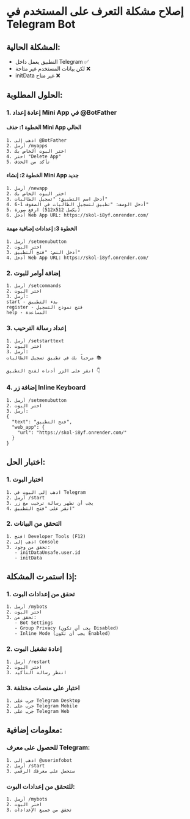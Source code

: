 # إصلاح مشكلة التعرف على المستخدم في Telegram Bot

## المشكلة الحالية:
- التطبيق يعمل داخل Telegram ✅
- لكن بيانات المستخدم غير متاحة ❌
- initData غير متاح ❌

## الحلول المطلوبة:

### 1. إعادة إعداد Mini App في @BotFather

#### الخطوة 1: حذف Mini App الحالي
```
1. اذهب إلى @BotFather
2. أرسل /myapps
3. اختر البوت الخاص بك
4. اختر "Delete App"
5. تأكد من الحذف
```

#### الخطوة 2: إنشاء Mini App جديد
```
1. أرسل /newapp
2. اختر البوت الخاص بك
3. أدخل اسم التطبيق: "تسجيل الطالبات"
4. أدخل الوصف: "تطبيق لتسجيل الطالبات في الصفوف 1-6"
5. ارفع صورة (512x512 بكسل)
6. أدخل Web App URL: https://skol-i8yf.onrender.com/
```

#### الخطوة 3: إعدادات إضافية مهمة
```
1. أرسل /setmenubutton
2. اختر البوت
3. أدخل النص: "فتح التطبيق"
4. أدخل Web App URL: https://skol-i8yf.onrender.com/
```

### 2. إضافة أوامر للبوت
```
1. أرسل /setcommands
2. اختر البوت
3. أرسل:
start - بدء التطبيق
register - فتح نموذج التسجيل
help - المساعدة
```

### 3. إعداد رسالة الترحيب
```
1. أرسل /setstarttext
2. اختر البوت
3. أرسل:
مرحباً بك في تطبيق تسجيل الطالبات 📚

انقر على الزر أدناه لفتح التطبيق 👇
```

### 4. إضافة زر Inline Keyboard
```
1. أرسل /setmenubutton
2. اختر البوت
3. أرسل:
{
  "text": "فتح التطبيق",
  "web_app": {
    "url": "https://skol-i8yf.onrender.com/"
  }
}
```

## اختبار الحل:

### 1. اختبار البوت
```
1. اذهب إلى البوت في Telegram
2. أرسل /start
3. يجب أن تظهر رسالة ترحيب مع زر
4. انقر على "فتح التطبيق"
```

### 2. التحقق من البيانات
```
1. افتح Developer Tools (F12)
2. اذهب إلى Console
3. تحقق من وجود:
   - initDataUnsafe.user.id
   - initData
```

## إذا استمرت المشكلة:

### 1. تحقق من إعدادات البوت
```
1. أرسل /mybots
2. اختر البوت
3. تحقق من:
   - Bot Settings
   - Group Privacy (يجب أن تكون Disabled)
   - Inline Mode (يجب أن تكون Enabled)
```

### 2. إعادة تشغيل البوت
```
1. أرسل /restart
2. اختر البوت
3. انتظر رسالة التأكيد
```

### 3. اختبار على منصات مختلفة
```
1. جرب على Telegram Desktop
2. جرب على Telegram Mobile
3. جرب على Telegram Web
```

## معلومات إضافية:

### للحصول على معرف Telegram:
```
1. اذهب إلى @userinfobot
2. أرسل /start
3. ستحصل على معرفك الرقمي
```

### للتحقق من إعدادات البوت:
```
1. أرسل /mybots
2. اختر البوت
3. تحقق من جميع الإعدادات
```
